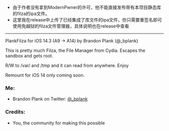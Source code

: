 * 由于作者没有拿到ModernPwner的许可，他不能直接发布带有本项目静态库的filza的ipa文件。
* 这里我在release中上传了已经集成了库文件的ipa文件，你只需要重签名即可使用免越狱的filza文件管理器，具体说明也在release中查看


---
PlankFilza for iOS 14.3  (A9 -> A14)
by Brandon Plank (@_bplank)

This is pretty much Filza, the File Manager from Cydia. Escapes the sandbox and gets root.

R/W to /var/ and /tmp and it can read from anywhere. Enjoy

Remount for iOS 14 only coming soon.

### Me:
<ul>
<li>Brandon Plank on Twitter: <a href="https://twitter.com/_bplank">@_bplank</a></li>
</ul>

### Credits:
<ul>
  <li> You, the community for making this possible </li>
</ul>
